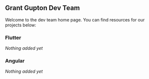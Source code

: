 ## Grant Gupton Dev Team
Welcome to the dev team home page. You can find resources for our projects below:

### Flutter
_Nothing added yet_
### Angular
_Nothing added yet_
